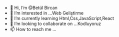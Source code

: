 - 👋 Hi, I’m @Betül Bircan
- 👀 I’m interested in ...Web Geliştirme
- 🌱 I’m currently learning  Html,Css,JavaScript,React
- 💞️ I’m looking to collaborate on ...Kodluyoruz
- 📫 How to reach me ...

<!---
BetulBircan/BetulBircan is a ✨ special ✨ repository because its `README.md` (this file) appears on your GitHub profile.
You can click the Preview link to take a look at your changes.
--->
